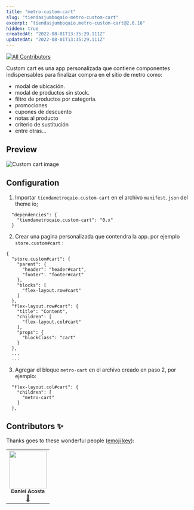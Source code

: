 ```yaml
---
title: "metro-custom-cart"
slug: "tiendasjumboqaio-metro-custom-cart"
excerpt: "tiendasjumboqaio.metro-custom-cart@2.0.16"
hidden: true
createdAt: "2022-08-01T13:35:29.111Z"
updatedAt: "2022-08-01T13:35:29.111Z"
---
```

<!-- ALL-CONTRIBUTORS-BADGE:START - Do not remove or modify this section -->
[![All Contributors](https://img.shields.io/badge/all_contributors-1-orange.svg?style=flat-square)](#contributors-)
<!-- ALL-CONTRIBUTORS-BADGE:END -->
Custom cart es una app personalizada que contiene componentes indispensables para finalizar compra en el sitio de metro como:
- modal de ubicación.
- modal de productos sin stock.
- filtro de productos por categoria.
- promociones
- cupones de descuento
- notas al producto
- criterio de sustitución
- entre otras...

## Preview
![Custom cart image](../assets/custom-cart.jpg)

## Configuration 

1. Importar `tiendametroqaio.custom-cart` en el archivo `manifest.json` del theme io;  

```
  "dependencies": {
    "tiendametroqaio.custom-cart": "0.x"
  }
```

2. Crear una pagina personalizada que contendra la app. por ejemplo `store.custom#cart`  :

```
{
  "store.custom#cart": {
    "parent": {
      "header": "header#cart",
      "footer": "footer#cart"
    },
    "blocks": [
      "flex-layout.row#cart"
    ]
  },
  "flex-layout.row#cart": {
    "title": "Content",
    "children": [
      "flex-layout.col#cart"
    ],
    "props": {
      "blockClass": "cart"
    }
  },
  ...
  ...
```

3. Agregar el bloque `metro-cart` en el archivo creado en paso 2, por ejemplo:

```
  "flex-layout.col#cart": {
    "children": [
      "metro-cart"
    ]
  },
```


## Contributors ✨

Thanks goes to these wonderful people ([emoji key](https://allcontributors.org/docs/en/emoji-key)):

<!-- ALL-CONTRIBUTORS-LIST:START - Do not remove or modify this section -->
<!-- prettier-ignore-start -->
<!-- markdownlint-disable -->
<table>
  <tr>
    <td align="center"><img src="https://avatars.githubusercontent.com/u/63118722?v=4" width="100px;" alt=""/><br /><sub><b>Daniel Acosta</b></sub></a><br /><a href="https://github.com/vtex-apps/store-theme/commits?author=hugocostadev" title="Documentation">📖</td>
  </tr>
</table>

<!-- markdownlint-enable -->
<!-- prettier-ignore-end -->
<!-- ALL-CONTRIBUTORS-LIST:END -->